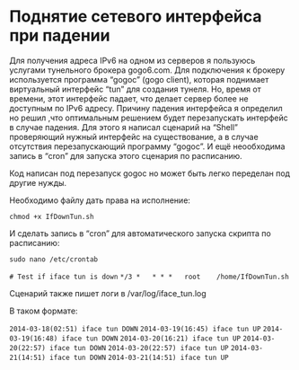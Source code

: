 # Поднятие сетевого интерфейса при падении

Для получения адреса IPv6 на одном из серверов я пользуюсь услугами тунельного брокера gogo6.com. Для подключения к брокеру используется программа “gogoc” (gogo client), которая поднимает виртуальный интерфейс “tun” для создания тунеля. Но, время от времени, этот интерфейс падает, что делает сервер более не доступным по IPv6 адресу.
Причину падения интерфейса я определил но решил ,что оптимальным решением будет перезапускать интерфейс в случае падения. Для этого я написал сценарий на “Shell” проверяющий нужный интерфейс на существование, а в случае отсутствия перезапускающий программу “gogoc”. И ещё неообходима запись в “cron” для запуска этого сценария по расписанию.

Код написан под перезапуск gogoc но может быть легко переделан под другие нужды.

Необходимо файлу дать права на исполнение:

`chmod +x IfDownTun.sh`

И сделать запись в “cron” для автоматического запуска скрипта по расписанию:

`sudo nano /etc/crontab`

`# Test if iface tun is down`
`*/3 *   * * *   root    /home/IfDownTun.sh`

Сценарий также пишет логи в /var/log/iface_tun.log

В таком формате:

`2014-03-18(02:51) iface tun DOWN`
`2014-03-19(16:45) iface tun UP`
`2014-03-19(16:48) iface tun DOWN`
`2014-03-20(16:21) iface tun UP`
`2014-03-20(22:57) iface tun DOWN`
`2014-03-20(22:57) iface tun UP`
`2014-03-21(14:51) iface tun DOWN`
`2014-03-21(14:51) iface tun UP`
